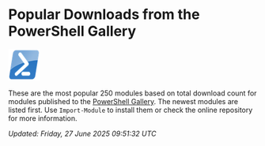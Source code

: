 # Popular Downloads from the PowerShell Gallery
![PS](images/powershell-emoji.png)

These are the most popular 250 modules based on total download count for modules published to the [PowerShell Gallery](https://powershellgallery.org). The newest modules are listed first. Use `Import-Module` to install them or check the online repository for more information.

*Updated: Friday, 27 June 2025 09:51:32 UTC*
